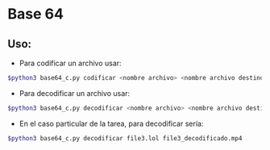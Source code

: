 # Base 64

## Uso:

- Para codificar un archivo usar:
``` bash
$python3 base64_c.py codificar <nombre archivo> <nombre archivo destino>
```

- Para decodificar un archivo usar:
``` bash
$python3 base64_c.py decodificar <nombre archivo> <nombre archivo destino>
```

- En el caso particular de la tarea, para decodificar sería:
``` bash
$python3 base64_c.py decodificar file3.lol file3_decodificado.mp4
```